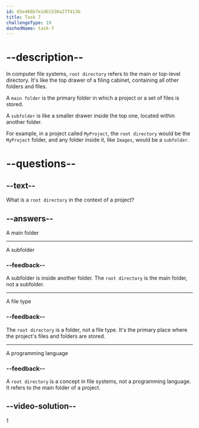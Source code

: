 ```yaml
---
id: 65e466b7e1db1530a27f413b
title: Task 7
challengeType: 19
dashedName: task-7
---
```


# --description--

In computer file systems, `root directory` refers to the main or top-level directory. It's like the top drawer of a filing cabinet, containing all other folders and files.

A `main folder` is the primary folder in which a project or a set of files is stored.

A `subfolder` is like a smaller drawer inside the top one, located within another folder.

For example, in a project called `MyProject`, the `root directory` would be the `MyProject` folder, and any folder inside it, like `Images`, would be a `subfolder`.

# --questions--

## --text--

What is a `root directory` in the context of a project?

## --answers--

A main folder

---

A subfolder

### --feedback--

A subfolder is inside another folder. The `root directory` is the main folder, not a subfolder.

---

A file type

### --feedback--

The `root directory` is a folder, not a file type. It's the primary place where the project's files and folders are stored.

---

A programming language

### --feedback--

A `root directory` is a concept in file systems, not a programming language. It refers to the main folder of a project.

## --video-solution--

1
